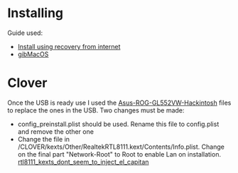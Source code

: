 # Installing
Guide used: 
- [Install using recovery from internet](https://internet-install.gitbook.io/macos-internet-install/)
- [gibMacOS](https://github.com/corpnewt/gibMacOS)

# Clover

Once the USB is ready use I used the [Asus-ROG-GL552VW-Hackintosh](https://github.com/fidele007/Asus-ROG-GL552VW-Hackintosh/tree/catalina) files to replace the ones in the USB. Two changes must be made:

- config_preinstall.plist should be used. Rename this file to config.plist and remove the other one
- Change the file in /CLOVER/kexts/Other/RealtekRTL8111.kext/Contents/Info.plist. Change on the final part "<string>Network-Root</string>" to <string>Root</string> to enable Lan on installation. [rtl8111_kexts_dont_seem_to_inject_el_capitan](https://www.reddit.com/r/hackintosh/comments/dgla2p/rtl8111_kexts_dont_seem_to_inject_el_capitan/)
